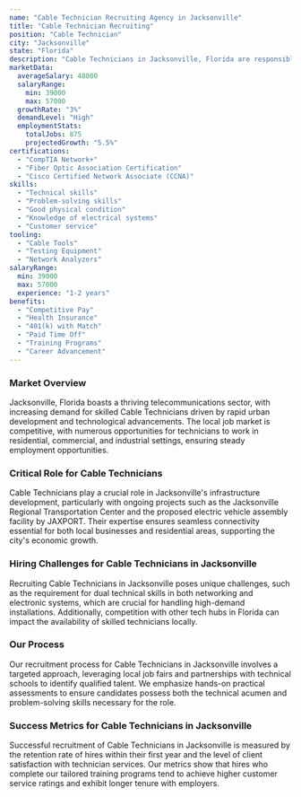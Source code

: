 ```yaml
---
name: "Cable Technician Recruiting Agency in Jacksonville"
title: "Cable Technician Recruiting"
position: "Cable Technician"
city: "Jacksonville"
state: "Florida"
description: "Cable Technicians in Jacksonville, Florida are responsible for installing, maintaining, and repairing cable systems for both residences and corporate setups, ensuring efficient network functionality."
marketData:
  averageSalary: 48000
  salaryRange:
    min: 39000
    max: 57000
  growthRate: "3%"
  demandLevel: "High"
  employmentStats:
    totalJobs: 875
    projectedGrowth: "5.5%"
certifications:
  - "CompTIA Network+"
  - "Fiber Optic Association Certification"
  - "Cisco Certified Network Associate (CCNA)"
skills:
  - "Technical skills"
  - "Problem-solving skills"
  - "Good physical condition"
  - "Knowledge of electrical systems"
  - "Customer service"
tooling:
  - "Cable Tools"
  - "Testing Equipment"
  - "Network Analyzers"
salaryRange:
  min: 39000
  max: 57000
  experience: "1-2 years"
benefits:
  - "Competitive Pay"
  - "Health Insurance"
  - "401(k) with Match"
  - "Paid Time Off"
  - "Training Programs"
  - "Career Advancement"
---
```


### Market Overview
Jacksonville, Florida boasts a thriving telecommunications sector, with increasing demand for skilled Cable Technicians driven by rapid urban development and technological advancements. The local job market is competitive, with numerous opportunities for technicians to work in residential, commercial, and industrial settings, ensuring steady employment opportunities.

### Critical Role for Cable Technicians
Cable Technicians play a crucial role in Jacksonville's infrastructure development, particularly with ongoing projects such as the Jacksonville Regional Transportation Center and the proposed electric vehicle assembly facility by JAXPORT. Their expertise ensures seamless connectivity essential for both local businesses and residential areas, supporting the city's economic growth.

### Hiring Challenges for Cable Technicians in Jacksonville
Recruiting Cable Technicians in Jacksonville poses unique challenges, such as the requirement for dual technical skills in both networking and electronic systems, which are crucial for handling high-demand installations. Additionally, competition with other tech hubs in Florida can impact the availability of skilled technicians locally.

### Our Process
Our recruitment process for Cable Technicians in Jacksonville involves a targeted approach, leveraging local job fairs and partnerships with technical schools to identify qualified talent. We emphasize hands-on practical assessments to ensure candidates possess both the technical acumen and problem-solving skills necessary for the role.

### Success Metrics for Cable Technicians in Jacksonville
Successful recruitment of Cable Technicians in Jacksonville is measured by the retention rate of hires within their first year and the level of client satisfaction with technician services. Our metrics show that hires who complete our tailored training programs tend to achieve higher customer service ratings and exhibit longer tenure with employers.